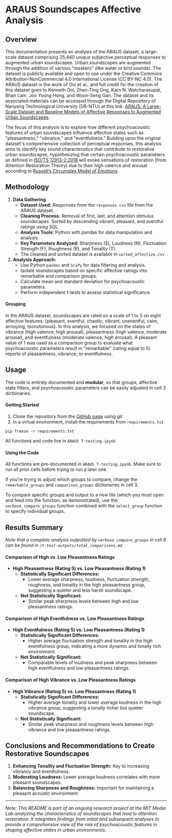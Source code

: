 # ARAUS Soundscapes Affective Analysis

## Overview

This documentation presents an analysis of the ARAUS dataset, a large-scale dataset comprising 25,440 unique subjective perceptual responses to augmented urban soundscapes. Urban soundscapes are augmented through the addition of various "maskers" (like water or bird sounds). The dataset is publicly available and open to use under the Creative Commons Attribution-NonCommercial 4.0 International License (CC BY-NC 4.0). The ARAUS dataset is the work of Ooi et al., and full credit for the creation of this dataset goes to Kenneth Ooi, Zhen-Ting Ong, Karn N. Watcharasupat, Bhan Lam, Joo Young Hong, and Woon-Seng Gan. The dataset and its associated materials can be accessed through the Digital Repository of Nanyang Technological University (DR-NTU) at this link: [ARAUS: A Large-Scale Dataset and Baseline Models of Affective Responses to Augmented Urban Soundscapes](https://doi.org/10.21979/N9/9OTEVX).

The focus of this analysis is to explore how different psychoacoustic features of urban soundscapes influence affective states such as "pleasantness," "vibrance," and "eventfulness." Building upon the original dataset's comprehensive collection of perceptual responses, this analysis aims to identify key sound characteristics that contribute to restorative urban soundscapes, hypothesizing that certain psychoacoustic parameters as defined in [ISO/TS 12913-2:2018](https://www.iso.org/standard/75267.html) will evoke sensations of restoration (from Attention Restoration Theory) due to their high valence and arousal according to [Russell’s Circumplex Model of Emotions](https://www.ncbi.nlm.nih.gov/pmc/articles/PMC2367156/#:~:text=The%20circumplex%20model%20of%20affect%20posits%20that%20the%20two%20underlying,salient%20situational%20and%20historical%20contexts).


## Methodology

1. **Data Gathering**
    - **Dataset Used:** Responses from the `responses.csv` file from the ARAUS dataset.
    - **Cleaning Process:** Removal of first, last, and attention stimulus soundscapes. Sorted by descending vibrant, pleasant, and eventful ratings using SQL.
    - **Analysis Tools:** Python with pandas for data manipulation and analysis.
    - **Key Parameters Analyzed:** Sharpness (S), Loudness (N), Fluctuation Strength (F), Roughness (R), and Tonality (T).
    - The cleaned and sorted dataset is available in `sorted_affective.csv`
2. **Analysis Approach:**
    - Use Python `pandas` and `SciPy` for data filtering and analysis.
    - Isolate soundscapes based on specific affective ratings into remarkable and comparison groups.
    - Calculate mean and standard deviation for psychoacoustic parameters.
    - Perform independent t-tests to assess statistical significance.

#### Grouping
In the ARAUS dataset, soundscapes are rated on a scale of 1 to 5 on eight affective features: {pleasant, eventful, chaotic, vibrant, uneventful, calm, annoying, monotonous}. In this analysis, we focused on the states of vibrance (high valence, high arousal), pleasantness (high valence, moderate arousal), and eventfulness (moderate valence, high arousal). A pleasant value of 1 was used as a comparison group to evaluate what psychoacoustic parameters result in "remarkable" (rating equal to 5) reports of pleasantness, vibrance, or eventfulness.

## Usage
The code is entirely documented and **modular**, so that groups, affective state filters, and psychoacoustic parameters can be easily adjusted in cell 3 dictionaries. 

#### Getting Started
1. Clone the repository from the [GitHub page](https://github.com/hectorastrom/ARAUS-T-Testing) using git
2. In a virtual environment, install the requirements from `requirements.txt` 

```pip freeze -r requirements.txt```

All functions and code live in `ARAUS T-testing.ipynb`
#### Using the Code
All functions are pre-documented in `ARAUS T-testing.ipynb`. Make sure to run all prior cells before trying to run a later one.

If you're trying to adjust which groups to compare, change the `remarkable_groups` and `comparison_groups` dictionaries in cell 3.

To compare specific groups and output to a new file (which you must open and feed into the function, as demonstrated), use the `verbose_compare_groups` function combined with the `select_group` function to specify individual groups.


## Results Summary

*Note that a complete analysis outputted by `verbose_compare_groups` in cell 6 can be found in `/t-test-outputs/total_comparisons.md`*

#### Comparison of High vs. Low Pleasantness Ratings

- **High Pleasantness (Rating 5) vs. Low Pleasantness (Rating 1)**
  - **Statistically Significant Differences:**
    - Lower average sharpness, loudness, fluctuation strength, roughness, and tonality in the high pleasantness group, suggesting a quieter and less harsh soundscape.
  - **Not Statistically Significant:**
    - Similar peak sharpness levels between high and low pleasantness ratings.

#### Comparison of High Eventfulness vs. Low Pleasantness Ratings

- **High Eventfulness (Rating 5) vs. Low Pleasantness (Rating 1)**
  - **Statistically Significant Differences:**
    - Higher average fluctuation strength and tonality in the high eventfulness group, indicating a more dynamic and tonally rich environment.
  - **Not Statistically Significant:**
    - Comparable levels of loudness and peak sharpness between high eventfulness and low pleasantness ratings.

#### Comparison of High Vibrance vs. Low Pleasantness Ratings

- **High Vibrance (Rating 5) vs. Low Pleasantness (Rating 1)**
  - **Statistically Significant Differences:**
    - Higher average tonality and lower average loudness in the high vibrance group, suggesting a tonally richer but quieter soundscape.
  - **Not Statistically Significant:**
    - Similar peak sharpness and roughness levels between high vibrance and low pleasantness ratings.

## Conclusions and Recommendations to Create Restorative Soundscapes

1. **Enhancing Tonality and Fluctuation Strength:** Key to increasing vibrancy and eventfulness.
2. **Moderating Loudness:** Lower average loudness correlates with more pleasant soundscapes.
3. **Balancing Sharpness and Roughness:** Important for maintaining a pleasant acoustic environment.

---

*Note: This README is part of an ongoing research project at the MIT Media Lab analyzing the characteristics of soundscapes that lead to attention restoration. It integrates findings from initial and subsequent analyses to provide a comprehensive view of the role of psychoacoustic features in shaping affective states in urban environments.*
